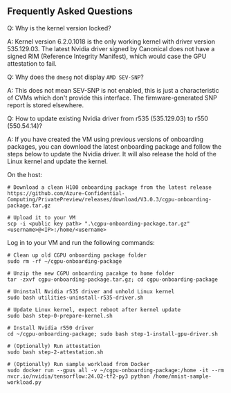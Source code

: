 ## Frequently Asked Questions

Q: Why is the kernel version locked?

A: Kernel version 6.2.0.1018 is the only working kernel with driver version 535.129.03. The latest Nvidia driver signed by Canonical does not have a signed RIM (Reference Integrity Manifest), which would case the GPU attestation to fail.

Q: Why does the `dmesg` not display `AMD SEV-SNP`?

A: This does not mean SEV-SNP is not enabled, this is just a characteristic of CVMs which don't provide this interface. The firmware-generated SNP report is stored elsewhere.

Q: How to update existing Nvidia driver from r535 (535.129.03) to r550 (550.54.14)?

A: If you have created the VM using previous versions of onboarding packages, you can download the latest onboarding package and follow the steps below to update the Nvidia driver. It will also release the hold of the Linux kernel and update the kernel.

On the host:
```
# Download a clean H100 onboarding package from the latest release
https://github.com/Azure-Confidential-Computing/PrivatePreview/releases/download/V3.0.3/cgpu-onboarding-package.tar.gz
 
# Upload it to your VM
scp -i <public key path> ".\cgpu-onboarding-package.tar.gz" <username>@<IP>:/home/<username>
```

Log in to your VM and run the following commands:
```
# Clean up old CGPU onboarding package folder
sudo rm -rf ~/cgpu-onboarding-package

# Unzip the new CGPU onboarding pacakge to home folder
tar -zxvf cgpu-onboarding-package.tar.gz; cd cgpu-onboarding-package

# Uninstall Nvidia r535 driver and unhold Linux kernel
sudo bash utilities-uninstall-r535-driver.sh

# Update Linux kernel, expect reboot after kernel update
sudo bash step-0-prepare-kernel.sh

# Install Nvidia r550 driver
cd ~/cgpu-onboarding-package; sudo bash step-1-install-gpu-driver.sh

# (Optionally) Run attestation
sudo bash step-2-attestation.sh

# (Optionally) Run sample workload from Docker
sudo docker run --gpus all -v ~/cgpu-onboarding-package:/home -it --rm nvcr.io/nvidia/tensorflow:24.02-tf2-py3 python /home/mnist-sample-workload.py
```